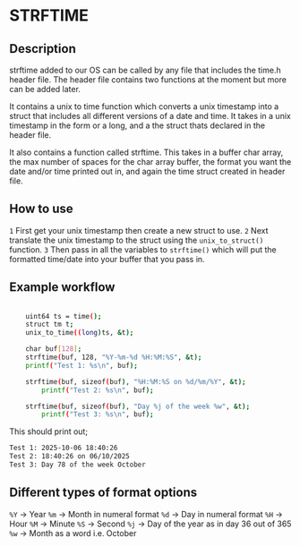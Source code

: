 # STRFTIME 

## Description
strftime added to our OS can be called by any file that includes the time.h header file. The header file contains two functions at the moment but more can be added later. 

It contains a unix to time function which converts a unix timestamp into a struct that includes all different versions of a date and time. It takes in a unix timestamp in the form or a long, and a the struct thats declared in the header file. 

It also contains a function called strftime. This takes in a buffer char array, the max number of spaces for the char array buffer, the format you want the date and/or time printed out in, and again the time struct created in header file. 

## How to use
``1`` First get your unix timestamp then create a new struct to use.
``2`` Next translate the unix timestamp to the struct using the ``unix_to_struct()`` function.
``3`` Then pass in all the variables to ``strftime()`` which will put the formatted time/date into your buffer that you pass in.

## Example workflow

````bash
    
	uint64 ts = time();
	struct tm t;
	unix_to_time((long)ts, &t);

	char buf[128];
	strftime(buf, 128, "%Y-%m-%d %H:%M:%S", &t);
	printf("Test 1: %s\n", buf);

	strftime(buf, sizeof(buf), "%H:%M:%S on %d/%m/%Y", &t);
    	printf("Test 2: %s\n", buf);

	strftime(buf, sizeof(buf), "Day %j of the week %w", &t);
    	printf("Test 3: %s\n", buf);


````

This should print out;

````bash
Test 1: 2025-10-06 18:40:26
Test 2: 18:40:26 on 06/10/2025
Test 3: Day 78 of the week October	
````

## Different types of format options

``%Y`` -> Year
``%m`` -> Month in numeral format
``%d`` -> Day in numeral format
``%H`` -> Hour
``%M`` -> Minute
``%S`` -> Second
``%j`` -> Day of the year as in day 36 out of 365
``%w`` -> Month as a word i.e. October
